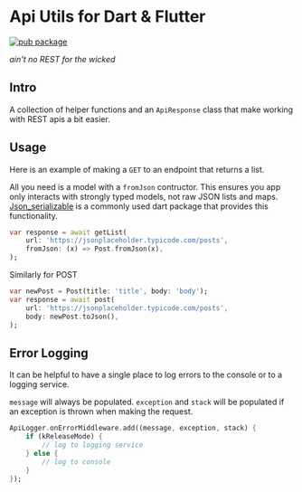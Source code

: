 # Api Utils for Dart & Flutter
[![pub package](https://img.shields.io/pub/v/api_utils.svg?label=api_utils&color=blue)](https://pub.dev/packages/api_utils)

*ain't no REST for the wicked*
## Intro
A collection of helper functions and an `ApiResponse` class that make working with REST apis a bit easier.
## Usage
Here is an example of making a `GET` to an endpoint that returns a list. 

All you need is a model with a `fromJson` contructor. This ensures you app only interacts with strongly typed models, not raw JSON lists and maps. [Json_serializable](https://pub.dev/packages/json_serializable) is a commonly used dart package that provides this functionality.
```dart
var response = await getList(
    url: 'https://jsonplaceholder.typicode.com/posts',
    fromJson: (x) => Post.fromJson(x),
);
```
Similarly for POST
```dart
var newPost = Post(title: 'title', body: 'body');
var response = await post(
    url: 'https://jsonplaceholder.typicode.com/posts',
    body: newPost.toJson(),
);
```
## Error Logging
It can be helpful to have a single place to log errors to the console or to a logging service.

`message` will always be populated. `exception` and `stack` will be populated if an exception is thrown when making the request.
```dart
ApiLogger.onErrorMiddleware.add((message, exception, stack) {
    if (kReleaseMode) {
        // log to logging service
    } else {
        // log to console
    }
});
```

